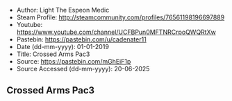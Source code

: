 - Author: Light The Espeon Medic
- Steam Profile: http://steamcommunity.com/profiles/76561198196697889
- Youtube: https://www.youtube.com/channel/UCFBPun0MFTNRCrpoQWQRtXw
- Pastebin: https://pastebin.com/u/cadenater11
- Date (dd-mm-yyyy): 01-01-2019
- Title: Crossed Arms Pac3
- Source: https://pastebin.com/mGhEiF1p
- Source Accessed (dd-mm-yyyy): 20-06-2025

## Crossed Arms Pac3
